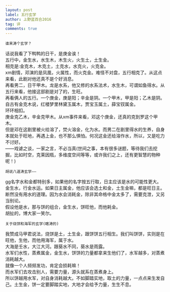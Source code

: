 ```yaml
---
layout: post
label: 五行玄学
author: 上野蓝百合2016
tag: 评
comments: true
---
```


    谁来涛个玄学？
    
话说我看了下鸭鸭的日干，是庚金诶！
<br>五行中，金生水，水生木，木生火，火生土，土生金。
<br>相克是:金克木，木克土，土克水，水克火，火克金。
<br>xm剧情，邓演的是凤凰，火属性，而火克金。难怪不对盘，五行相克了。从这点来看，此剧对他还真不是个好消息。
<br>再看男二，日干甲木。龙是水系，他又修的水系法术，水生木，可谓如鱼得水。从五行来看，他接这部剧是对了的，生旺。
<br>再看俩人的五行。一个庚金，庚是阳；辛金是阴。一个甲木，甲是阳；乙木是阴。自古有金克木说，红楼梦里林黛玉属木，贾宝玉属土，薛宝钗属金。
<br>环环相扣。
<br>庚金克乙木，辛金克甲木。从xm事件来看，邓这个庚金，还真的克到罗这个甲木。
<br>但是邓在这剧里被火给溶了，焚火溶金，化为水。而男二在剧里得水的生养，自身本就处于旺地，再遇上金，也不那么惧怕。何况这金还给溶作水，所以，又是吃力不讨好。
<br>——戏谑之谈，一家之言，不必当真(世间之事，本有很多谜题，等待我们去挖掘，比如时空，克莱因瓶，多维度空间等等，或许我们之上，还有更智慧的物种呢！)

    胡说八道涛玄学——

gg名字水和金都特别多，如果他的名字按五行取，日主应该是水的可能性更大。
<br>金生水，行金水运。如果日主属金，他应该会选土和金，土生金嘛，都是旺日主。断然没有用水的道理。因为水会消耗金，除非其命格中金太多了，需要克泄，又另当别论。
<br>假设他是水，那与饼的组合，金生水，饼旺他，而他耗金。
<br>胡扯的，博大家一笑尔。

    关于烧饼和海军的玄学(瞎涛的)

我赞成马甲君说法，烧饼是土，土生金，跟饼饼五行相生。我们叫饼饼，实则是在旺他，生他，而他用海军，属于水。
<br>大海是壬水，大江大河。跟葵水不同，葵水是雨露。
<br>水军们水性，蒸煮属金，金生水，饼饼的力量都拿来生他们了，水军越多，对蒸煮消耗越大。
<br>就像一个人频频发功，肯定会损耗嘛！
<br>而水军们去攻击别人，需要力量，源头就系在蒸煮身上。
<br>所以饼越用水军，对自身消耗越大。不如脚踏实地，取土的力量，一点点来生发自己。土生金，饼一定要脚踏实地，大地才会给予力量，生生不息。